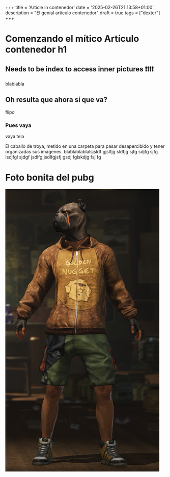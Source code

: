 +++
title = 'Article in contenedor'
date = '2025-02-26T21:13:58+01:00'
description = "El geníal artículo contenedor"
draft = true
tags = ["dexter"]
+++

# Comenzando el mítico Artículo contenedor h1

## Needs to be index to access inner pictures ❗❗❗❗

blablabla

## Oh resulta que ahora sí que va?

flipo

### Pues vaya

vaya tela

El caballo de troya, metido en una carpeta para pasar desapercibido y tener organizadas sus imágenes. blablablablalsjsldf gjslfjg sldfjg sjfg sdjfg sjfg lsdjfgl sjdgf jsdlfg jsdlfgjsfj gsdj fglskdjg fsj fg

# Foto bonita del pubg
<!-- ![alt text](/content/articles/contenedor/pubg.png) -->
![joder](pubg.png)

<!-- ![asf](pubg.png) -->